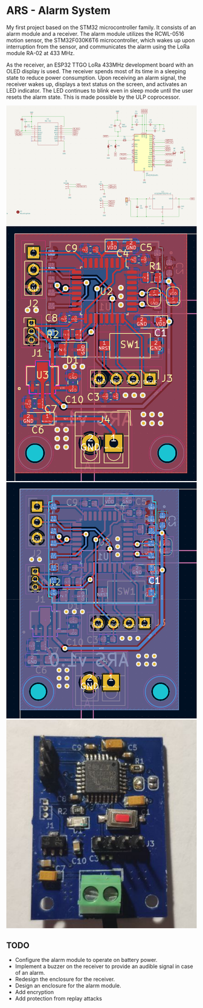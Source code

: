 # ARS - Alarm System

My first project based on the STM32 microcontroller family. It consists of an alarm module and a receiver. The alarm module utilizes the RCWL-0516 motion sensor, the STM32F030K6T6 microcontroller, which wakes up upon interruption from the sensor, and communicates the alarm using the LoRa module RA-02 at 433 MHz.

As the receiver, an ESP32 TTGO LoRa 433MHz development board with an OLED display is used. The receiver spends most of its time in a sleeping state to reduce power consumption. Upon receiving an alarm signal, the receiver wakes up, displays a text status on the screen, and activates an LED indicator. The LED continues to blink even in sleep mode until the user resets the alarm state. This is made possible by the ULP coprocessor.

<img src="docs/schematics.png"/>
<img src="docs/pcb-top.png"/>
<img src="docs/pcb-bottom.png"/>
<img src="docs/pcb.png"/>

## TODO

- Configure the alarm module to operate on battery power.
- Implement a buzzer on the receiver to provide an audible signal in case of an alarm.
- Redesign the enclosure for the receiver.
- Design an enclosure for the alarm module.
- Add encryption
- Add protection from replay attacks
